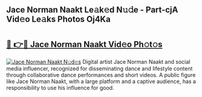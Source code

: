 ## Jace Norman Naakt Le𝚊k𝚎d N𝚞𝚍e - Part-cjA Vid𝚎o Le𝚊ks Photos Oj4Ka

# <h2><a href="http://fb0nn0.evod.top/?m=Jace+Norman+Naakt">🔗 👉🔴 Jace Norman Naakt Vid𝚎o Ph𝚘t𝚘s</a></h2>

[![Jace Norman Naakt N𝚞d𝚎s](https://i.imgur.com/8V9OHl7.gif)](http://fb0nn0.evod.top/?m=Jace+Norman+Naakt)
Digital artist Jace Norman Naakt and social media influencer, recognized for disseminating dance and lifestyle content through collaborative dance performances and short videos. A public figure like Jace Norman Naakt, with a large platform and a captive audience, has a responsibility to use his influence for good. 
